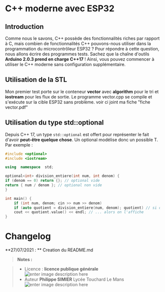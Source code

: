 ﻿#  C++ moderne avec ESP32

## Introduction

Comme nous le savons, C++ possède des fonctionnalités riches par rapport à C, mais combien de fonctionnalités C++ pouvons-nous utiliser dans la programmation du microcontrôleur ESP32 ?
Pour répondre à cette question, nous allons écrire des programmes tests. Sachez que la chaîne d'outils **Arduino 2.0.3 prend en charge C++17** !  Ainsi, vous pouvez commencer à utiliser le C++ moderne sans configuration supplémentaire. 

## Utilisation de la STL

Mon premier test porte sur le conteneur **vector** avec **algorithm** pour le tri et **iostream** pour les flux de sortie.
Le programme vector.cpp se compile et s'exécute sur la cible ESP32 sans problème.
voir ci joint ma fiche "fiche vector.pdf"

## Utilisation du type std::optional

Depuis C++ 17, un type `std::optional` est offert pour représenter le fait d'avoir **peut-être quelque chose**. Un optional<T> modélise donc un possible T. Par exemple :
```cpp
#include <optional>  
#include <iostream>  

using  namespace  std; 

optional<int> division_entiere(int num, int denom) { 
if (denom == 0) return {}; // optional vide  
return { num / denom }; // optional non vide 
} 

int main() { 
	if (int num, denom; cin >> num >> denom) 
	if (auto quotient = division_entiere(num, denom); quotient) // si on a un résultat...  
	cout << quotient.value() << endl; // ... alors on l'affiche 
}

```
# Changelog

**27/07/2021 : ** Creation du README.md 

> **Notes :**


> - Licence : **licence publique générale** ![enter image description here](https://img.shields.io/badge/licence-GPL-green.svg)
> - Auteur **Philippe SIMIER** Lycée Touchard Le Mans
>  ![enter image description here](https://img.shields.io/badge/built-passing-green.svg)
<!-- TOOLBOX 

Génération des badges : https://shields.io/
Génération de ce fichier : https://stackedit.io/editor#


